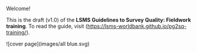 Welcome! 

This is the draft (v1.0) of the **LSMS Guidelines to Survey Quality: Fieldwork training**. To read the guide, visit (https://lsms-worldbank.github.io/pg2sq-training/). 

![cover page](images/all blue.svg)
